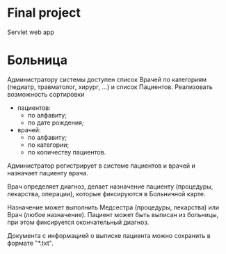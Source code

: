 # Final project
Servlet web app

# Больница
 
Администратору системы доступен список Врачей по категориям (педиатр, травматолог, хирург, ...) и список Пациентов. Реализовать возможность сортировки
- пациентов:
  - по алфавиту;
  - по дате рождения;
- врачей:
  - по алфавиту;
  - по категории;
  - по количеству пациентов.

Администратор регистрирует в системе пациентов и врачей и назначает пациенту врача.

Врач определяет диагноз, делает назначение пациенту (процедуры, лекарства, операции), которые фиксируются в Больничной карте.

Назначение может выполнить Медсестра (процедуры, лекарства) или Врач (любое назначение).
Пациент может быть выписан из больницы, при этом фиксируется окончательный диагноз.

Документа с информацией о выписке пациента можно сохранить в формате "*.txt".
